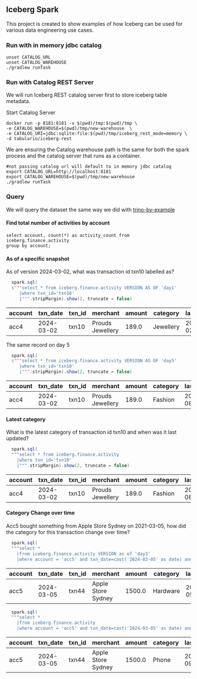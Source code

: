 ## Iceberg Spark

This project is created to show examples of how Iceberg can be used for various data engineering use cases.


### Run with in memory jdbc catalog
```shell
unset CATALOG_URL
unset CATALOG_WAREHOUSE
./gradlew runTask
```


### Run with Catalog REST Server
We will run Iceberg REST catalog server first to store iceberg table metadata.

Start Catalog Server
```shell
docker run -p 8181:8181 -v $(pwd)/tmp:$(pwd)/tmp \
-e CATALOG_WAREHOUSE=$(pwd)/tmp/new-warehouse  \
-e CATALOG_URI=jdbc:sqlite:file:$(pwd)/tmp/iceberg_rest_mode=memory \
-d tabulario/iceberg-rest
```

We are ensuring the Catalog warehouse path is the same for both the spark process and the catalog server that runs as a container.

```
#not passing catalog url will default to in memory jdbc catalog
export CATALOG_URL=http://localhost:8181
export CATALOG_WAREHOUSE=$(pwd)/tmp/new-warehouse
./gradlew runTask
```



### Query
We will query the dataset the same way we did with [trino-by-example](https://github.com/skhatri/trino-by-example)

#### Find total number of activities by account

``` 
select account, count(*) as activity_count from iceberg.finance.activity
group by account;
```

#### As of a specific snapshot

As of version 2024-03-02, what was transaction id txn10 labelled as?

```scala
  spark.sql(
  s"""select * from iceberg.finance.activity VERSION AS OF 'day1'
     |where txn_id='txn10'
     |""".stripMargin).show(2, truncate = false)
```

| account | txn_date   | txn_id | merchant         | amount | category  | last_updated        |
|---------|------------|--------|------------------|--------|-----------|---------------------|
| acc4    | 2024-03-02 | txn10  | Prouds Jewellery | 189.0  | Jewellery | 2024-03-02 00:00:00 |

The same record on day 5

```scala
  spark.sql(
  s"""select * from iceberg.finance.activity VERSION AS OF 'day5'
     |where txn_id='txn10'
     |""".stripMargin).show(2, truncate = false)
```

| account | txn_date   | txn_id | merchant         | amount | category | last_updated        |
|---------|------------|--------|------------------|--------|----------|---------------------|
| acc4    | 2024-03-02 | txn10  | Prouds Jewellery | 189.0  | Fashion  | 2024-03-08 00:00:00 |

#### Latest category

What is the latest category of transaction id txn10 and when was it last updated?

```scala 
  spark.sql(
  """select * from iceberg.finance.activity 
    |where txn_id='txn10'
    |""".stripMargin).show(2, truncate = false)
```

| account | txn_date   | txn_id | merchant         | amount | category | last_updated        |
|---------|------------|--------|------------------|--------|----------|---------------------|
| acc4    | 2024-03-02 | txn10  | Prouds Jewellery | 189.0  | Fashion  | 2024-03-08 00:00:00 |

#### Category Change over time

Acc5 bought something from Apple Store Sydney on 2021-03-05, how did the category for this transaction change over time?

```scala
  spark.sql(
  """select * 
    |from iceberg.finance.activity VERSION as of 'day3'
    |where account = 'acc5' and txn_date=cast('2024-03-05' as date) and merchant='Apple Store Sydney'""".stripMargin).show(2, truncate = false)
```

| account | txn_date   | txn_id | merchant           | amount | category | last_updated        |
|---------|------------|--------|--------------------|--------|----------|---------------------|
| acc5    | 2024-03-05 | txn44  | Apple Store Sydney | 1500.0 | Hardware | 2024-03-05 00:00:00 |

```scala
  spark.sql(
  """select *
    |from iceberg.finance.activity
    |where account = 'acc5' and txn_date=cast('2024-03-05' as date) and merchant='Apple Store Sydney'""".stripMargin).show(2, truncate = false)
```

| account | txn_date   | txn_id | merchant           | amount | category | last_updated        |
|---------|------------|--------|--------------------|--------|----------|---------------------|
| acc5    | 2024-03-05 | txn44  | Apple Store Sydney | 1500.0 | Phone    | 2024-03-09 00:00:00 |
